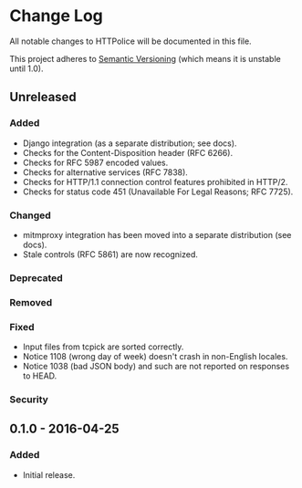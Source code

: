 # Change Log

All notable changes to HTTPolice will be documented in this file.

This project adheres to [Semantic Versioning](http://semver.org/)
(which means it is unstable until 1.0).


## Unreleased

### Added
- Django integration (as a separate distribution; see docs).
- Checks for the Content-Disposition header (RFC 6266).
- Checks for RFC 5987 encoded values.
- Checks for alternative services (RFC 7838).
- Checks for HTTP/1.1 connection control features prohibited in HTTP/2.
- Checks for status code 451 (Unavailable For Legal Reasons; RFC 7725).

### Changed
- mitmproxy integration has been moved into a separate distribution (see docs).
- Stale controls (RFC 5861) are now recognized.

### Deprecated

### Removed

### Fixed
- Input files from tcpick are sorted correctly.
- Notice 1108 (wrong day of week) doesn't crash in non-English locales.
- Notice 1038 (bad JSON body) and such are not reported on responses to HEAD.

### Security


## 0.1.0 - 2016-04-25

### Added
- Initial release.
